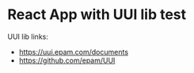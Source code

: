 # React App with UUI lib test
UUI lib links:
 - https://uui.epam.com/documents
 - https://github.com/epam/UUI
